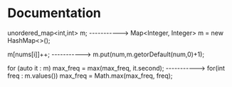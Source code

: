 # Documentation

unordered_map<int,int> m; ----------->            Map<Integer, Integer> m = new HashMap<>();

m[nums[i]]++; ----------->            m.put(num,m.getorDefault(num,0)+1);

for (auto it : m) max_freq = max(max_freq, it.second);  ----------->            for(int freq : m.values()) max_freq = Math.max(max_freq, freq);
